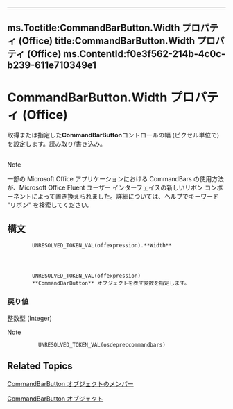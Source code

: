 

---
ms.Toctitle:CommandBarButton.Width プロパティ (Office)
title:CommandBarButton.Width プロパティ (Office)
ms.ContentId:f0e3f562-214b-4c0c-b239-611e710349e1
---
# CommandBarButton.Width プロパティ (Office)




取得または指定した**CommandBarButton**コントロールの幅 (ピクセル単位で) を設定します。読み取り/書き込み。

## 

>[!NOTE]
>一部の Microsoft Office アプリケーションにおける CommandBars の使用方法が、Microsoft Office Fluent ユーザー インターフェイスの新しいリボン コンポーネントによって置き換えられました。詳細については、ヘルプでキーワード "リボン" を検索してください。





## 構文

            UNRESOLVED_TOKEN_VAL(offexpression).**Width**




            UNRESOLVED_TOKEN_VAL(offexpression)
            **CommandBarButton** オブジェクトを表す変数を指定します。

### 戻り値
整数型 (Integer)





>[!NOTE]
>
              UNRESOLVED_TOKEN_VAL(osdepreccommandbars)
            





## Related Topics

[CommandBarButton オブジェクトのメンバー](69fe57fe-dabc-9379-283c-d0a51a775592.md)

[CommandBarButton オブジェクト](e6d8209d-2c87-f1b5-bc3f-d4e5e5d3ab73.md)




